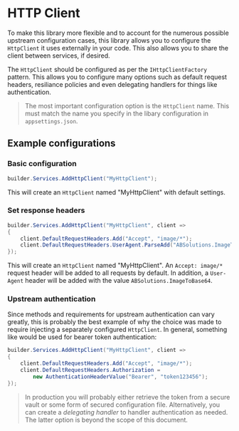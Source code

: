 # HTTP Client

To make this library more flexible and to account for the numerous possible upstream configuration cases, this library
allows you to configure the `HttpClient` it uses externally in your code. This also allows you to share the client
between services, if desired.

The `HttpClient` should be configured as per the `IHttpClientFactory` pattern. This allows you to configure many options such as default request headers, resiliance policies and even delegating handlers for things like authentication.

> The most important configuration option is the `HttpClient` name. This must match the name you specify in the libary configuration in `appsettings.json`.

## Example configurations

### Basic configuration

```c#
builder.Services.AddHttpClient("MyHttpClient");
```

This will create an `HttpClient` named "MyHttpClient" with default settings.

### Set response headers

```c#
builder.Services.AddHttpClient("MyHttpClient", client =>
{
    client.DefaultRequestHeaders.Add("Accept", "image/*");
    client.DefaultRequestHeaders.UserAgent.ParseAdd("ABSolutions.ImageToBase64");
});
```

This will create an `HttpClient` named "MyHttpClient". An `Accept: image/*` request header will be added to all requests by default. In addition, a `User-Agent` header will be added with the value `ABSolutions.ImageToBase64`.

### Upstream authentication

Since methods and requirements for upstream authentication can vary greatly, this is probably the best example of why the choice was made to require injecting a separately configured `HttpClient`. In general, something like would be used for bearer token authentication:

```c#
builder.Services.AddHttpClient("MyHttpClient", client =>
{
    client.DefaultRequestHeaders.Add("Accept", "image/*");
    client.DefaultRequestHeaders.Authorization =
        new AuthenticationHeaderValue("Bearer", "token123456");
});
```

> In production you will probably either retrieve the token from a secure vault or some form of secured configuration file. Alternatively, you can create a *delegating handler* to handler authentication as needed. The latter option is beyond the scope of this document.
